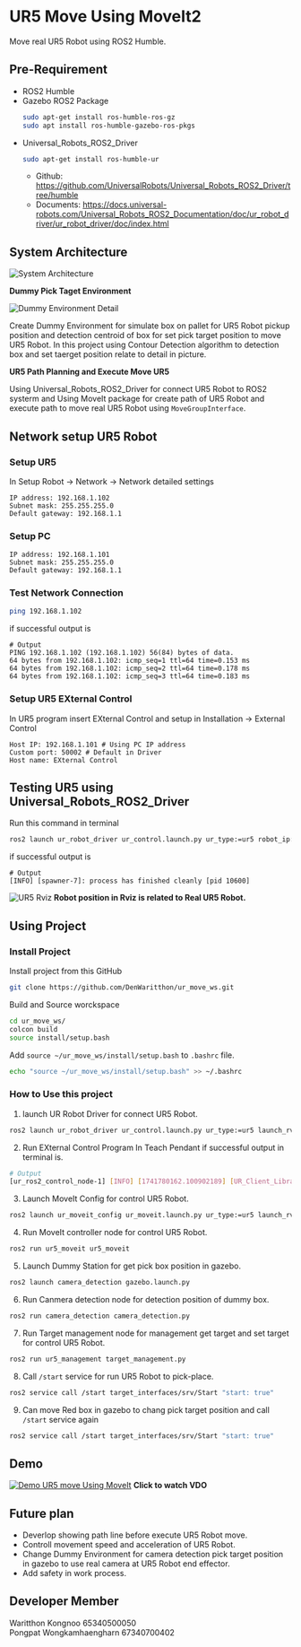 # UR5 Move Using MoveIt2
Move real UR5 Robot using ROS2 Humble.

## Pre-Requirement
- ROS2 Humble
- Gazebo ROS2 Package
  ```bash
  sudo apt-get install ros-humble-ros-gz
  sudo apt install ros-humble-gazebo-ros-pkgs
  ```
- Universal_Robots_ROS2_Driver 
  ```bash
  sudo apt-get install ros-humble-ur
  ```
  - Github: https://github.com/UniversalRobots/Universal_Robots_ROS2_Driver/tree/humble
  - Documents: https://docs.universal-robots.com/Universal_Robots_ROS2_Documentation/doc/ur_robot_driver/ur_robot_driver/doc/index.html

## System Architecture
![System Architecture](<pictures/System Architecture.png>)


**Dummy Pick Taget Environment**

![Dummy Environment Detail](<pictures/Dummy Environment Detail.png>)

Create Dummy Environment for simulate box on pallet for UR5 Robot pickup position and detection centroid of box for set pick target position to move UR5 Robot. In this project using Contour Detection algorithm to detection box and set taerget position relate to detail in picture.

**UR5 Path Planning and Execute Move UR5**

Using Universal_Robots_ROS2_Driver for connect UR5 Robot to ROS2 systerm and Using MoveIt package for create path of UR5 Robot and execute path to move real UR5 Robot using `MoveGroupInterface`.

## Network setup UR5 Robot
### Setup UR5
In Setup Robot -> Network -> Network detailed settings
```
IP address: 192.168.1.102
Subnet mask: 255.255.255.0
Default gateway: 192.168.1.1
```
### Setup PC
```
IP address: 192.168.1.101
Subnet mask: 255.255.255.0
Default gateway: 192.168.1.1
```
### Test Network Connection
```bash
ping 192.168.1.102
```
if successful output is
```
# Output
PING 192.168.1.102 (192.168.1.102) 56(84) bytes of data.
64 bytes from 192.168.1.102: icmp_seq=1 ttl=64 time=0.153 ms
64 bytes from 192.168.1.102: icmp_seq=2 ttl=64 time=0.178 ms
64 bytes from 192.168.1.102: icmp_seq=3 ttl=64 time=0.183 ms
```
### Setup UR5 EXternal Control
In UR5 program insert EXternal Control and setup in Installation -> External Control
```
Host IP: 192.168.1.101 # Using PC IP address
Custom port: 50002 # Default in Driver
Host name: EXternal Control
```
## Testing UR5 using Universal_Robots_ROS2_Driver
Run this command in terminal
```bash
ros2 launch ur_robot_driver ur_control.launch.py ur_type:=ur5 robot_ip:=192.168.1.102
```
if successful output is
```
# Output
[INFO] [spawner-7]: process has finished cleanly [pid 10600]
```
![UR5 Rviz](<pictures/Testing UR5 using Universal_Robots_ROS2_Driver.png>)
**Robot position in Rviz is related to Real UR5 Robot.**

## Using Project

### Install Project
Install project from this GitHub 

```bash
git clone https://github.com/DenWaritthon/ur_move_ws.git
```
Build and Source worckspace

```bash
cd ur_move_ws/
colcon build
source install/setup.bash
```
Add `source ~/ur_move_ws/install/setup.bash` to `.bashrc` file.
```bash
echo "source ~/ur_move_ws/install/setup.bash" >> ~/.bashrc
```
### How to Use this project

1. launch UR Robot Driver for connect UR5 Robot.
```bash
ros2 launch ur_robot_driver ur_control.launch.py ur_type:=ur5 launch_rviz:=true robot_ip:=192.168.1.102
```
2. Run EXternal Control Program In Teach Pendant if successful output in terminal is.
```bash
# Output
[ur_ros2_control_node-1] [INFO] [1741780162.100902189] [UR_Client_Library:]: Robot connected to reverse interface. Ready to receive control commands.
```
3. Launch MoveIt Config for control UR5 Robot.
```bash
ros2 launch ur_moveit_config ur_moveit.launch.py ur_type:=ur5 launch_rviz:=false
```
4. Run MoveIt controller node for control UR5 Robot.
```bash
ros2 run ur5_moveit ur5_moveit
```
5. Launch Dummy Station for get pick box position in gazebo.
```bash
ros2 launch camera_detection gazebo.launch.py
```
6. Run Canmera detection node for detection position of dummy box.
```bash
ros2 run camera_detection camera_detection.py
```
7. Run Target management node for management get target and set target for control UR5 Robot.
```bash
ros2 run ur5_management target_management.py
```
8. Call `/start` service for run UR5 Robot to pick-place.
```bash
ros2 service call /start target_interfaces/srv/Start "start: true"
```
9. Can move Red box in gazebo to chang pick target position and call `/start` service again
```bash
ros2 service call /start target_interfaces/srv/Start "start: true"
```
## Demo
[![Demo UR5 move Using MoveIt](<pictures/Demo UR5 move Using MoveIt.png>)](https://youtu.be/1GjvKh9H16I)
**Click to watch VDO**

## Future plan
- Deverlop showing path line before execute UR5 Robot move.
- Controll movement speed and acceleration of UR5 Robot.
- Change Dummy Environment for camera detection pick target position in gazebo to use real camera at UR5 Robot end effector.
- Add safety in work process.

## Developer Member
Waritthon Kongnoo 65340500050\
Pongpat Wongkamhaengharn 67340700402

